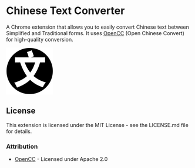 # Chinese Text Converter

A Chrome extension that allows you to easily convert Chinese text between Simplified and Traditional forms. It uses [OpenCC](https://github.com/BYVoid/OpenCC) (Open Chinese Convert) for high-quality conversion.

![Chinese Text Converter Icon](icon128.png)

## License

This extension is licensed under the MIT License - see the LICENSE.md file for details.

### Attribution

- [OpenCC](https://github.com/BYVoid/OpenCC) - Licensed under Apache 2.0
